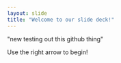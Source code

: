 ```yaml
---
layout: slide
title: "Welcome to our slide deck!"
---
```

"new testing out this github thing"

Use the right arrow to begin!
